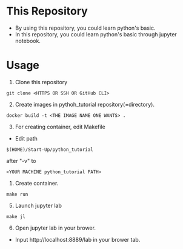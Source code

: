 # This Repository
- By using this repository, you could learn python's basic.
- In this repository, you could learn python's basic through jupyter notebook.

# Usage
1. Clone this repository
```
git clone <HTTPS OR SSH OR GitHub CLI>
```
2. Create images in pythoh_tutorial repository(=directory).
```
docker build -t <THE IMAGE NAME ONE WANTS> .
```
3. For creating container, edit Makefile
- Edit path
```
$(HOME)/Start-Up/python_tutorial
```
after "-v" to 
```
<YOUR MACHINE python_tutorial PATH>
```
1. Create container.
```
make run
```
5. Launch jupyter lab
```
make jl
```
6. Open jupyter lab in your brower.
- Input http://localhost:8889/lab in your brower tab.